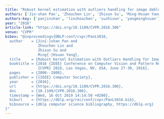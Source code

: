 ```yaml
---
title: "Robust kernel estimation with outliers handling for image deblurring"
authors: ['Jin-shan Pan', 'Zhouchen Lin', 'Zhixun Su', 'Ming-Hsuan Yang 0001']
authors-key: ['panjinshan', 'linzhouchen', 'suzhixun', 'yangminghsuan']
year: "2016"
article-link: "https://doi.org/10.1109/CVPR.2016.306"
venue: "CVPR"
bibex: "@inproceedings{DBLP:conf/cvpr/PanLS016,
  author    = {Jin{-}shan Pan and
               Zhouchen Lin and
               Zhixun Su and
               Ming{-}Hsuan Yang},
  title     = {Robust Kernel Estimation with Outliers Handling for Image Deblurring},
  booktitle = {2016 {IEEE} Conference on Computer Vision and Pattern Recognition,
               {CVPR} 2016, Las Vegas, NV, USA, June 27-30, 2016},
  pages     = {2800--2808},
  publisher = {{IEEE} Computer Society},
  year      = {2016},
  url       = {https://doi.org/10.1109/CVPR.2016.306},
  doi       = {10.1109/CVPR.2016.306},
  timestamp = {Wed, 16 Oct 2019 14:14:50 +0200},
  biburl    = {https://dblp.org/rec/conf/cvpr/PanLS016.bib},
  bibsource = {dblp computer science bibliography, https://dblp.org}
}"
---
```

